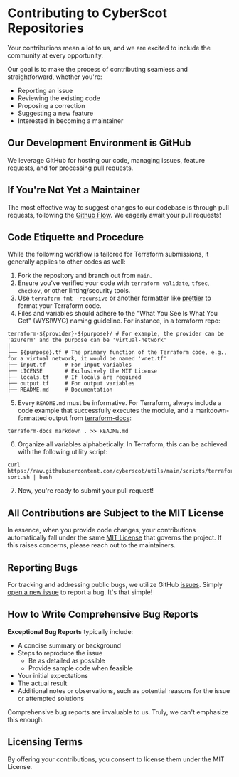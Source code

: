 # Contributing to CyberScot Repositories

Your contributions mean a lot to us, and we are excited to include the community at every opportunity.

Our goal is to make the process of contributing seamless and straightforward, whether you're:

- Reporting an issue
- Reviewing the existing code
- Proposing a correction
- Suggesting a new feature
- Interested in becoming a maintainer

## Our Development Environment is GitHub

We leverage GitHub for hosting our code, managing issues, feature requests, and for processing pull requests.

## If You're Not Yet a Maintainer

The most effective way to suggest changes to our codebase is through pull requests, following the [Github Flow](https://guides.github.com/introduction/flow/index.html). We eagerly await your pull requests!

## Code Etiquette and Procedure

While the following workflow is tailored for Terraform submissions, it generally applies to other codes as well:

1. Fork the repository and branch out from `main`.
2. Ensure you've verified your code with `terraform validate`, `tfsec`, `checkov`, or other linting/security tools.
3. Use `terraform fmt -recursive` or another formatter like [prettier](https://prettier.io/) to format your Terraform code.
4. Files and variables should adhere to the "What You See Is What You Get" (WYSIWYG) naming guideline. For instance, in a terraform repo:
```shell
terraform-${provider}-${purpose}/ # For example, the provider can be 'azurerm' and the purpose can be 'virtual-network'
|
├── ${purpose}.tf # The primary function of the Terraform code, e.g., for a virtual network, it would be named 'vnet.tf'
├── input.tf      # For input variables
├── LICENSE       # Exclusively the MIT License
├── locals.tf     # If locals are required
├── output.tf     # For output variables
├── README.md     # Documentation
```
5. Every `README.md` must be informative. For Terraform, always include a code example that successfully executes the module, and a markdown-formatted output from [terraform-docs](https://github.com/terraform-docs/terraform-docs):
```shell
terraform-docs markdown . >> README.md
```

6. Organize all variables alphabetically. In Terraform, this can be achieved with the following utility script:
```shell
curl https://raw.githubusercontent.com/cyberscot/utils/main/scripts/terraform/tf-sort.sh | bash
```
7. Now, you're ready to submit your pull request!

## All Contributions are Subject to the MIT License

In essence, when you provide code changes, your contributions automatically fall under the same [MIT License](http://choosealicense.com/licenses/mit/) that governs the project. If this raises concerns, please reach out to the maintainers.

## Reporting Bugs

For tracking and addressing public bugs, we utilize GitHub [issues](https://github.com/briandk/transcriptase-atom/issues). Simply [open a new issue]() to report a bug. It's that simple!

## How to Write Comprehensive Bug Reports

**Exceptional Bug Reports** typically include:

- A concise summary or background
- Steps to reproduce the issue
  - Be as detailed as possible
  - Provide sample code when feasible
- Your initial expectations
- The actual result
- Additional notes or observations, such as potential reasons for the issue or attempted solutions

Comprehensive bug reports are invaluable to us. Truly, we can't emphasize this enough.

## Licensing Terms

By offering your contributions, you consent to license them under the MIT License.
